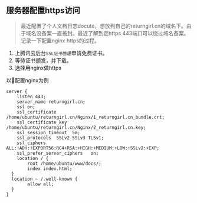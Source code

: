 ## 服务器配置https访问

> 最近配置了个人文档日志docute，想放到自己的returngirl.cn的域名下。由于域名没备案一直被封。最近了解到走https 443端口可以绕过域名备案。记录一下配置nginx https的过程。
  
  
1. 上腾讯云后台`SSL证书管理`申请免费证书。
2. 等待证书颁发，并下载。
3. 选择用nginx做https

以配置nginx为例
```nginx
server {
    listen 443;
    server_name returngirl.cn;
    ssl on;
    ssl_certificate /home/ubuntu/returngirl.cn/Nginx/1_returngirl.cn_bundle.crt;
    ssl_certificate_key /home/ubuntu/returngirl.cn/Nginx/2_returngirl.cn.key;
    ssl_session_timeout  5m;
    ssl_protocols  SSLv2 SSLv3 TLSv1;
    ssl_ciphers  ALL:!ADH:!EXPORT56:RC4+RSA:+HIGH:+MEDIUM:+LOW:+SSLv2:+EXP;
    ssl_prefer_server_ciphers   on;
    location / {
        root /home/ubuntu/www/docs/;
        index index.html;
  }
  location ~ /.well-known {
        allow all;
  }
}
```
